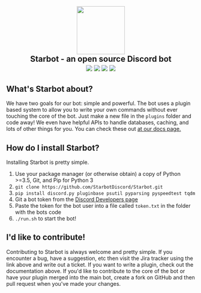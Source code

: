 <h2 align="center"><a href="http://dm29.deviantart.com/art/I-ve-Got-a-New-Wand-620381797"><img src="http://pre12.deviantart.net/b15e/th/pre/f/2016/192/c/3/i_ve_got_a_new_wand__by_dm29-da9cxnp.png" width="128px"></a><br> Starbot - an open source Discord bot<br>
<a href="https://travis-ci.org/StarbotDiscord/Starbot"><img src="https://img.shields.io/travis/StarbotDiscord/Starbot.svg?style=flat-square"/></a>
<a href="http://starbot.readthedocs.io/en/latest/"><img src="https://readthedocs.org/projects/starbot/badge/?version=latest&style=flat-square"/></a>
<a href="https://sydstudios.atlassian.net/projects/SB/issues/"><img src="https://img.shields.io/badge/jira-starbot-brightgreen.svg?style=flat-square"/></a>
<a href="https://discord.gg/JEYSJxn"><img src="https://img.shields.io/discord/302626068848705536.svg?style=flat-square" /></a></h2>

## What's Starbot about?
We have two goals for our bot: simple and powerful. The bot uses a plugin based system to allow you to write your own commands without ever touching the core of the bot. Just make a new file in the `plugins` folder and code away! We even have helpful APIs to handle databases, caching, and lots of other things for you. You can check these out [at our docs page.](http://starbot.readthedocs.io/en/latest/)

## How do I install Starbot?
Installing Starbot is pretty simple.

1. Use your package manager (or otherwise obtain) a copy of Python >=3.5, Git, and Pip for Python 3
2. `git clone https://github.com/StarbotDiscord/Starbot.git`
3. `pip install discord.py pluginbase psutil pyparsing pyspeedtest tqdm`
4. Git a bot token from the [Discord Developers page](https://discordapp.com/developers/applications/me)
5. Paste the token for the bot user into a file called `token.txt` in the folder with the bots code
6. `./run.sh` to start the bot!

## I'd like to contribute!
Contributing to Starbot is always welcome and pretty simple.
If you encounter a bug, have a suggestion, etc then visit the Jira tracker using the link above and write out a ticket.
If you want to write a plugin, check out the documentation above.
If you'd like to contribute to the core of the bot or have your plugin merged into the main bot, create a fork on GitHub and then pull request when you've made your changes.
